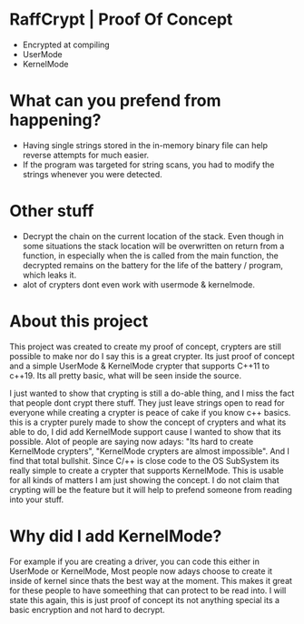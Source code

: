 # RaffCrypt | Proof Of Concept

- Encrypted at compiling
- UserMode
- KernelMode

# What can you prefend from happening?

- Having single strings stored in the in-memory binary file can help reverse attempts for much easier.
- If the program was targeted for string scans, you had to modify the strings whenever you were detected.

# Other stuff
- Decrypt the chain on the current location of the stack. Even though in some situations the stack location will be overwritten on return from a function, in especially when the is called from the main function, the decrypted remains on the battery for the life of the battery / program, which leaks it.
- alot of crypters dont even work with usermode & kernelmode.

# About this project

This project was created to create my proof of concept, crypters are still possible to make nor do I say this is a great crypter.
Its just proof of concept and a simple UserMode & KernelMode crypter that supports C++11 to c++19.
Its all pretty basic, what will be seen inside the source.

I just wanted to show that crypting is still a do-able thing, and I miss the fact that people dont crypt there stuff.
They just leave strings open to read for everyone while creating a crypter is peace of cake if you know c++ basics.
this is a crypter purely made to show the concept of crypters and what its able to do, I did add KernelMode support cause I wanted to show that its possible.
Alot of people are saying now adays: "Its hard to create KernelMode crypters", "KernelMode crypters are almost impossible". And I find that total bullshit.
Since C/++ is close code to the OS SubSystem its really simple to create a crypter that supports KernelMode. This is usable for all kinds of matters I am just showing the concept.
I do not claim that crypting will be the feature but it will help to prefend someone from reading into your stuff.

# Why did I add KernelMode?

For example if you are creating a driver, you can code this either in UserMode or KernelMode, Most people now adays choose to create it inside of kernel since thats the best way at the moment. This makes it great for these people to have someething that can protect to be read into. I will state this again, this is just proof of concept its not anything special its a basic encryption and not hard to decrypt.
